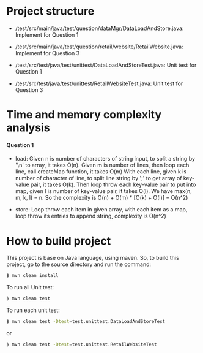# Project structure
- /test/src/main/java/test/question/dataMgr/DataLoadAndStore.java: Implement for Question 1
- /test/src/main/java/test/question/retail/website/RetailWebsite.java: Implement for Question 3

- /test/src/test/java/test/unittest/DataLoadAndStoreTest.java: Unit test for Question 1
- /test/src/test/java/test/unittest/RetailWebsiteTest.java: Unit test for Question 3

# Time and memory complexity analysis
#### Question 1
- load:
Given n is number of characters of string input, to split a string by '\n' to array, it takes O(n).
Given m is number of lines, then loop each line, call createMap function, it takes O(m)
With each line, given k is number of character of line, to split line string by ';' to  get array of key-value pair, it takes O(k). Then loop throw each key-value pair to put into map, given l is number of key-value pair, it takes O(l).
We have max(n, m, k, l) = n. So the complexity is O(n) + O(m) * [O(k) + O(l)] = O(n^2)

- store: Loop throw each item in given array, with each item as a map, loop throw its entries to append string, complexity is O(n^2)

# How to build project
This project is base on Java language, using maven. So, to build this project, go to the source directory and run the command:

```sh
$ mvn clean install
```
To run all Unit test:

```sh
$ mvn clean test
```

To run each unit test:

```sh
$ mvn clean test -Dtest=test.unittest.DataLoadAndStoreTest
```
or

```sh
$ mvn clean test -Dtest=test.unittest.RetailWebsiteTest
```